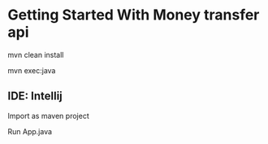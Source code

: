 Getting Started With Money transfer api
=======================================
mvn clean install

mvn exec:java

IDE: Intellij
---------------

Import as maven project

Run App.java
